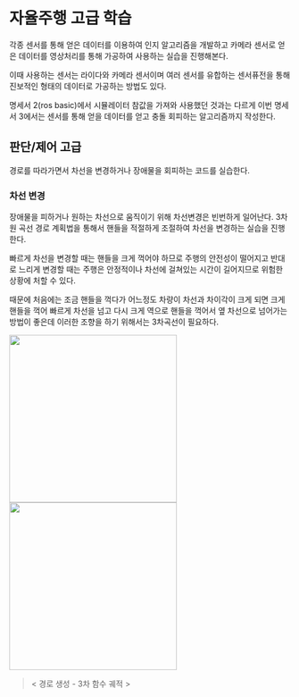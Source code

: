# 자율주행 고급 학습

각종 센서를 통해 얻은 데이터를 이용하여 인지 알고리즘을 개발하고 카메라 센서로 얻은 데이터를 영상처리를 통해 가공하여 사용하는 실습을 진행해본다.

이때 사용하는 센서는 라이다와 카메라 센서이며 여러 센서를 유합하는 센서퓨전을 통해 진보적인 형태의 데이터로 가공하는 방법도 있다.

명세서 2(ros basic)에서 시뮬레이터 참값을 가져와 사용했던 것과는 다르게 이번 명세서 3에서는 센서를 통해 얻을 데이터를 얻고 충돌 회피하는 알고리즘까지 작성한다.

## 판단/제어 고급

경로를 따라가면서 차선을 변경하거나 장애물을 회피하는 코드를 실습한다.

### 차선 변경

장애물을 피하거나 원하는 차선으로 움직이기 위해 차선변경은 빈번하게 일어난다. 3차원 곡선 경로 계획법을 통해서 핸들을 적절하게 조절하여 차선을 변경하는 실습을 진행한다.

빠르게 차선을 변경할 때는 핸들을 크게 꺽어야 하므로 주행의 안전성이 떨어지고 반대로 느리게 변경할 때는 주행은 안정적이나 차선에 걸쳐있는 시간이 길어지므로 위험한 상황에 처할 수 있다.

때문에 처음에는 조금 핸들을 꺽다가 어느정도 차량이 차선과 차이각이 크게 되면 크게 핸들을 꺽어 빠르게 차선을 넘고 다시 크게 역으로 핸들을 꺽어서 옆 차선으로 넘어가는 방법이 좋은데 이러한 조향을 하기 위해서는 3차곡선이 필요하다.

<img src="https://user-images.githubusercontent.com/19484971/188302479-854b8216-6deb-448c-93c3-3418177588a8.png" width=300>

<img src="https://user-images.githubusercontent.com/19484971/188302968-0469cdfd-cde3-4ab7-ac7d-1b6353ade3bd.jpg" width=300>

> < 경로 생성 - 3차 함수 궤적 >

